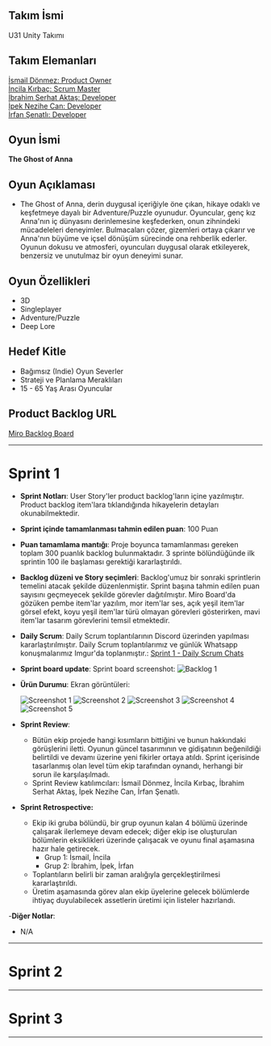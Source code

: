 ## **Takım İsmi**

U31 Unity Takımı

## Takım Elemanları

[İsmail Dönmez: Product Owner](https://www.linkedin.com/in/ismail-dz/) <br/> [İncila Kırbaç: Scrum Master](https://www.linkedin.com/in/incila-kirbac/) <br/> [İbrahim Serhat Aktaş: Developer](https://www.linkedin.com/in/ibrahim-serhat-aktas/) <br/> [İpek Nezihe Can: Developer](https://www.linkedin.com/in/ipek-nezihe-can/) <br/> [İrfan Şenatlı: Developer](https://www.linkedin.com/in/irfan-%C5%9Fenatl%C4%B1-7a3963249/)

## Oyun İsmi

**The Ghost of Anna**

## Oyun Açıklaması

- The Ghost of Anna, derin duygusal içeriğiyle öne çıkan, hikaye odaklı ve keşfetmeye dayalı bir Adventure/Puzzle oyunudur. Oyuncular, genç kız Anna'nın iç dünyasını derinlemesine keşfederken, onun zihnindeki mücadeleleri deneyimler. Bulmacaları çözer, gizemleri ortaya çıkarır ve Anna'nın büyüme ve içsel dönüşüm sürecinde ona rehberlik ederler. Oyunun dokusu ve atmosferi, oyuncuları duygusal olarak etkileyerek, benzersiz ve unutulmaz bir oyun deneyimi sunar.

## Oyun Özellikleri

- 3D
- Singleplayer
- Adventure/Puzzle
- Deep Lore

## Hedef Kitle

- Bağımsız (Indie) Oyun Severler
- Strateji ve Planlama Meraklıları
- 15 - 65 Yaş Arası Oyuncular

## Product Backlog URL

[Miro Backlog Board](https://miro.com/app/board/uXjVK7yGtNA=/)

---

# Sprint 1

- **Sprint Notları**: User Story'ler product backlog'ların içine yazılmıştır. Product backlog item'lara tıklandığında hikayelerin detayları okunabilmektedir.

- **Sprint içinde tamamlanması tahmin edilen puan**: 100 Puan

- **Puan tamamlama mantığı**: Proje boyunca tamamlanması gereken toplam 300 puanlık backlog bulunmaktadır. 3 sprinte bölündüğünde ilk sprintin 100 ile başlaması gerektiği kararlaştırıldı.

- **Backlog düzeni ve Story seçimleri**: Backlog'umuz bir sonraki sprintlerin temelini atacak şekilde düzenlenmiştir. Sprint başına tahmin edilen puan sayısını geçmeyecek şekilde görevler dağıtılmıştır. Miro Board'da gözüken pembe item'lar yazılım, mor item'lar ses, açık yeşil item'lar görsel efekt, koyu yeşil item'lar türü olmayan görevleri gösterirken, mavi item'lar tasarım görevlerini temsil etmektedir.

- **Daily Scrum**: Daily Scrum toplantılarının Discord üzerinden yapılması kararlaştırılmıştır. Daily Scrum toplantılarımız ve günlük Whatsapp konuşmalarımız Imgur'da toplanmıştır.: [Sprint 1 - Daily Scrum Chats](https://imgur.com/a/daily-scrum-chats-1-VpkQl6x)

- **Sprint board update**: Sprint board screenshot: 
![Backlog 1](https://github.com/isoszsh/project-anna/assets/154831174/74a8a491-8bf8-4b72-9e05-506f48044979) 

- **Ürün Durumu**: Ekran görüntüleri:
  
  ![Screenshot 1](https://github.com/isoszsh/project-anna/assets/154831174/3caf844a-f29f-4779-ab74-b39f047c283a)
  ![Screenshot 2](https://github.com/isoszsh/project-anna/assets/154831174/1fbff295-eac4-41cb-bbec-3c77c458b289) 
  ![Screenshot 3](https://github.com/isoszsh/project-anna/assets/154831174/31ff440e-af36-4b93-bc22-f98fe08c5659)
  ![Screenshot 4](https://github.com/isoszsh/project-anna/assets/154831174/2db880d4-0aa8-4753-a9fc-51b31217a2a9)
  ![Screenshot 5](https://github.com/isoszsh/project-anna/assets/154831174/f8552310-d0b8-45ea-b776-9f4786dca256)

- **Sprint Review**: 
  - Bütün ekip projede hangi kısımların bittiğini ve bunun hakkındaki görüşlerini iletti. Oyunun güncel tasarımının ve gidişatının beğenildiği belirtildi ve devamı üzerine yeni fikirler ortaya atıldı. Sprint içerisinde tasarlanmış olan level tüm ekip tarafından oynandı, herhangi bir sorun ile karşılaşılmadı.
  - Sprint Review katılımcıları: İsmail Dönmez, İncila Kırbaç, İbrahim Serhat Aktaş, İpek Nezihe Can, İrfan Şenatlı.

- **Sprint Retrospective:** 
  - Ekip iki gruba bölündü, bir grup oyunun kalan 4 bölümü üzerinde çalışarak ilerlemeye devam edecek; diğer ekip ise oluşturulan bölümlerin eksiklikleri üzerinde çalışacak ve oyunu final aşamasına hazır hale getirecek.
    - Grup 1: İsmail, İncila
    - Grup 2: İbrahim, İpek, İrfan
  - Toplantıların belirli bir zaman aralığıyla gerçekleştirilmesi kararlaştırıldı.
  - Üretim aşamasında görev alan ekip üyelerine gelecek bölümlerde ihtiyaç duyulabilecek assetlerin üretimi için listeler hazırlandı.


-**Diğer Notlar**:
- N/A

---

# Sprint 2


---

# Sprint 3

---
  
